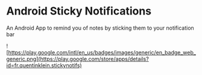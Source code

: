 Android Sticky Notifications
==========

An Android App to remind you of notes by sticking them to your notification bar

![https://play.google.com/intl/en_us/badges/images/generic/en_badge_web_generic.png](https://play.google.com/store/apps/details?id=fr.quentinklein.stickynotifs)